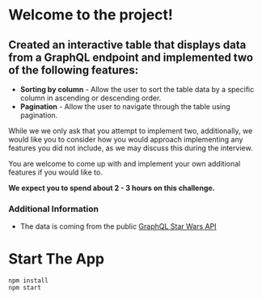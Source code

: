 # Welcome to the project!

## Created an interactive table that displays data from a GraphQL endpoint and implemented two of the following features:

- **Sorting by column** - Allow the user to sort the table data by a specific column in ascending or descending order.
- **Pagination** - Allow the user to navigate through the table using pagination.

While we we only ask that you attempt to implement two, additionally, we would like you to consider how you would approach implementing any features you did not include, as we may discuss this during the interview.

You are welcome to come up with and implement your own additional features if you would like to.

**We expect you to spend about 2 - 3 hours on this challenge.**

### Additional Information

- The data is coming from the public [GraphQL Star Wars API](https://github.com/graphql/swapi-graphql)

# Start The App

```
npm install
npm start
```
